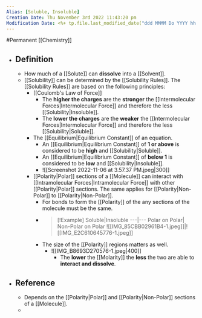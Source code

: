 ```yaml
---
Alias: [Soluble, Insoluble]
Creation Date: Thu November 3rd 2022 11:43:20 pm 
Modification Date: <%+ tp.file.last_modified_date("ddd MMMM Do YYYY hh:mm:ss a") %>
---
```

#Permanent [[Chemistry]]

- ## Definition
	- How much of a [[Solute]] can **dissolve** into a [[Solvent]].
	- [[Solubility]] can be determined by the [[Solubility Rules]]. The [[Solubility Rules]] are based on the following principles:
		- [[Coulomb's Law of Force]]
			- The **higher the charges** are the **stronger** the [[Intermolecular Forces|Intermolecular Force]] and therefore the less [[Solubility|Insoluble]].
			- The **lower the charges** are the **weaker** the [[Intermolecular Forces|Intermolecular Force]] and therefore the less [[Solubility|Soluble]].
		- The [[Equilibrium|Equilibrium Constant]] of an equation.
			- An [[Equilibrium|Equilibrium Constant]] of **1 or above** is considered to be **high** and [[Solubility|Soluble]].
			- An [[Equilibrium|Equilibrium Constant]] of **below 1** is considered to be **low** and [[Solubility|Insoluble]].
			- ![[Screenshot 2022-11-06 at 3.57.37 PM.jpeg|300]]
		- [[Polarity|Polar]] sections of a [[Molecule]] can interact with [[Intramolecular Forces|Intramolecular Force]] with other [[Polarity|Polar]] sections. The same applies for [[Polarity|Non-Polar]] to [[Polarity|Non-Polar]].
			- For bonds to form the [[Polarity]] of the any sections of the molecule must be the same.
			- > [!Example]
			  > Soluble|Insoluble
			  > ---|---
			  > Polar on Polar| Non-Polar on Polar
			  > ![[IMG_85CBB02961B4-1.jpeg]]|![[IMG_E2C610645776-1.jpeg]]
			- The size of the [[Polarity]] regions matters as well.
				- ![[IMG_B8693D270576-1.jpeg|400]]
					- The **lower** the [[Molarity]] the **less** the two are able to **interact and dissolve**.
- ## Reference
	- Depends on the [[Polarity|Polar]] and [[Polarity|Non-Polar]] sections of a [[Molecule]].
	- 